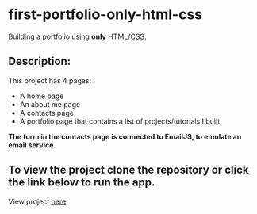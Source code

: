 # first-portfolio-only-html-css
Building a portfolio using **only** HTML/CSS.
## Description:
This project has 4 pages:
- A home page
- An about me page
- A contacts page
- A portfolio page that contains a list of projects/tutorials I built.

**The form in the contacts page is connected to EmailJS, to emulate an email service.**

  ## To view the project clone the repository or click the link below to run the app.


 View project [here](https://portfolio-5ab61.firebaseapp.com)
